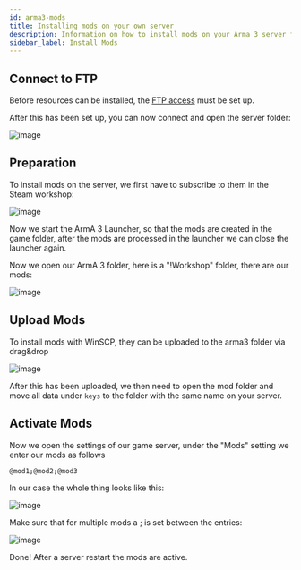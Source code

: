 ```yaml
---
id: arma3-mods
title: Installing mods on your own server
description: Information on how to install mods on your Arma 3 server from ZAP-Hosting - ZAP-Hosting.com documentation
sidebar_label: Install Mods
---
```


## Connect to FTP

Before resources can be installed, the [FTP access](gameserver_ftpaccess.md) must be set up.

After this has been set up, you can now connect and open the server folder:

![image](https://user-images.githubusercontent.com/26007280/189707261-319e5c54-231a-414f-a07e-529b2ec59978.png)


## Preparation

To install mods on the server, we first have to subscribe to them in the Steam workshop:

![image](https://user-images.githubusercontent.com/26007280/189707324-f3eb60dc-5ca4-41b6-94a3-5ddaf01c91b9.png)

Now we start the ArmA 3 Launcher, so that the mods are created in the game folder, after the mods are processed in the launcher we can close the launcher again.

Now we open our ArmA 3 folder, here is a "!Workshop" folder, there are our mods:

![image](https://user-images.githubusercontent.com/26007280/189707349-e2026e6f-2d02-4015-b4e5-47952d43a319.png)

## Upload Mods


To install mods with WinSCP, they can be uploaded to the arma3 folder via drag&drop

![image](https://user-images.githubusercontent.com/26007280/189707380-f586cacd-f974-424d-aac0-63947ec72f26.png)

After this has been uploaded, we then need to open the mod folder and move all data under `keys` to the folder with the same name on your server.

## Activate Mods

Now we open the settings of our game server, under the "Mods" setting we enter our mods as follows

```
@mod1;@mod2;@mod3
```

In our case the whole thing looks like this:

![image](https://user-images.githubusercontent.com/26007280/189707411-6405df05-c5fd-44ea-afc2-08e8df41562b.png)

Make sure that for multiple mods a ; is set between the entries:

![image](https://user-images.githubusercontent.com/26007280/189707437-fc9f2389-c7f8-4289-93e8-4159dd31d9d2.png)


Done! After a server restart the mods are active.
